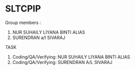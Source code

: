 # SLTCPIP


Group members :
 1.  NUR SUHAILY LIYANA BINTI ALIAS
 2.  SURENDRAN a/l SIVARAJ

TASK
1. Coding/QA/Verifying: NUR SUHAILY LIYANA BINTI ALIAS
2. Coding/QA/Verifying: SURENDRAN A/L SIVARAJ
